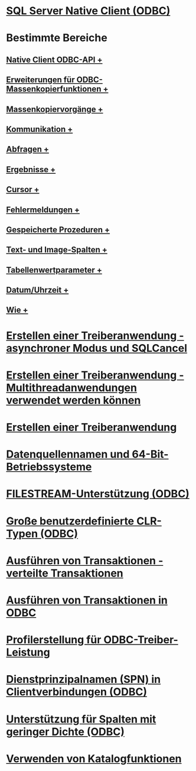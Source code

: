 # [SQL Server Native Client (ODBC)](sql-server-native-client-odbc.md)

# Bestimmte Bereiche
## [Native Client ODBC-API +](../../../relational-databases/native-client-odbc-api/odbc-api-implementation-details.md)
## [Erweiterungen für ODBC-Massenkopierfunktionen +](../../../relational-databases/native-client-odbc-extensions-bulk-copy-functions/sql-server-driver-extensions-bulk-copy-functions.md)
## [Massenkopiervorgänge +](../../../relational-databases/native-client-odbc-bulk-copy-operations/performing-bulk-copy-operations-odbc.md)
## [Kommunikation +](../../../relational-databases/native-client-odbc-communication/communicating-with-sql-server-odbc.md)
## [Abfragen +](../../../relational-databases/native-client-odbc-queries/executing-queries-odbc.md)
## [Ergebnisse +](../../../relational-databases/native-client-odbc-results/processing-results-odbc.md)
## [Cursor +](../../../relational-databases/native-client-odbc-cursors/using-cursors-odbc.md)
## [Fehlermeldungen +](../../../relational-databases/native-client-odbc-error-messages/handling-errors-and-messages.md)
## [Gespeicherte Prozeduren +](../../../relational-databases/native-client-odbc-stored-procedures/running-stored-procedures.md)
## [Text- und Image-Spalten +](../../../relational-databases/native-client-odbc-text-image-columns/managing-text-and-image-columns.md)
## [Tabellenwertparameter +](../../../relational-databases/native-client-odbc-table-valued-parameters/table-valued-parameters-odbc.md)
## [Datum/Uhrzeit +](../../../relational-databases/native-client-odbc-date-time/date-and-time-improvements-odbc.md)
## [Wie +](../../../relational-databases/native-client-odbc-how-to/odbc-how-to-topics.md)

# [Erstellen einer Treiberanwendung - asynchroner Modus und SQLCancel](creating-a-driver-application-asynchronous-mode-and-sqlcancel.md)
# [Erstellen einer Treiberanwendung - Multithreadanwendungen verwendet werden können](creating-a-driver-application-multithreaded-applications.md)
# [Erstellen einer Treiberanwendung](creating-a-driver-application.md)
# [Datenquellennamen und 64-Bit-Betriebssysteme](data-source-names-and-64-bit-operating-systems.md)
# [FILESTREAM-Unterstützung (ODBC)](filestream-support-odbc.md)
# [Große benutzerdefinierte CLR-Typen (ODBC)](large-clr-user-defined-types-odbc.md)
# [Ausführen von Transaktionen - verteilte Transaktionen](performing-transactions-distributed-transactions.md)
# [Ausführen von Transaktionen in ODBC](performing-transactions-in-odbc.md)
# [Profilerstellung für ODBC-Treiber-Leistung](profiling-odbc-driver-performance.md)
# [Dienstprinzipalnamen (SPN) in Clientverbindungen (ODBC)](service-principal-names-spns-in-client-connections-odbc.md)
# [Unterstützung für Spalten mit geringer Dichte (ODBC)](sparse-columns-support-odbc.md)
# [Verwenden von Katalogfunktionen](using-catalog-functions.md)

